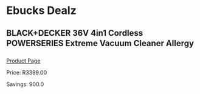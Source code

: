 
# Ebucks Dealz
## BLACK+DECKER 36V 4in1 Cordless POWERSERIES Extreme Vacuum Cleaner Allergy
[Product Page](https://www.ebucks.com/web/shop/productSelected.do?prodId=1069210986&catId=998409624)

Price: R3399.00

Savings: 900.0


	